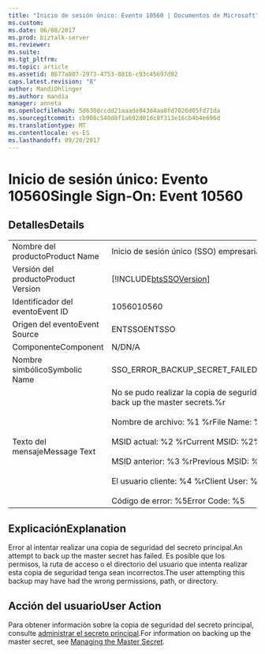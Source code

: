 ```yaml
---
title: "Inicio de sesión único: Evento 10560 | Documentos de Microsoft"
ms.custom: 
ms.date: 06/08/2017
ms.prod: biztalk-server
ms.reviewer: 
ms.suite: 
ms.tgt_pltfrm: 
ms.topic: article
ms.assetid: 8677a807-2973-4753-8816-c93c45697d92
caps.latest.revision: "8"
author: MandiOhlinger
ms.author: mandia
manager: anneta
ms.openlocfilehash: 5d630dccdd21aaade843d4aa8fd7026d05fd71da
ms.sourcegitcommit: cb908c540d8f1a692d01dc8f313e16cb4b4e696d
ms.translationtype: MT
ms.contentlocale: es-ES
ms.lasthandoff: 09/20/2017
---
```

# <a name="single-sign-on-event-10560"></a><span data-ttu-id="0d9b2-102">Inicio de sesión único: Evento 10560</span><span class="sxs-lookup"><span data-stu-id="0d9b2-102">Single Sign-On: Event 10560</span></span>
## <a name="details"></a><span data-ttu-id="0d9b2-103">Detalles</span><span class="sxs-lookup"><span data-stu-id="0d9b2-103">Details</span></span>  
  
|||  
|-|-|  
|<span data-ttu-id="0d9b2-104">Nombre del producto</span><span class="sxs-lookup"><span data-stu-id="0d9b2-104">Product Name</span></span>|<span data-ttu-id="0d9b2-105">Inicio de sesión único (SSO) empresarial</span><span class="sxs-lookup"><span data-stu-id="0d9b2-105">Enterprise Single Sign-On</span></span>|  
|<span data-ttu-id="0d9b2-106">Versión del producto</span><span class="sxs-lookup"><span data-stu-id="0d9b2-106">Product Version</span></span>|[!INCLUDE[btsSSOVersion](../includes/btsssoversion-md.md)]|  
|<span data-ttu-id="0d9b2-107">Identificador del evento</span><span class="sxs-lookup"><span data-stu-id="0d9b2-107">Event ID</span></span>|<span data-ttu-id="0d9b2-108">10560</span><span class="sxs-lookup"><span data-stu-id="0d9b2-108">10560</span></span>|  
|<span data-ttu-id="0d9b2-109">Origen del evento</span><span class="sxs-lookup"><span data-stu-id="0d9b2-109">Event Source</span></span>|<span data-ttu-id="0d9b2-110">ENTSSO</span><span class="sxs-lookup"><span data-stu-id="0d9b2-110">ENTSSO</span></span>|  
|<span data-ttu-id="0d9b2-111">Componente</span><span class="sxs-lookup"><span data-stu-id="0d9b2-111">Component</span></span>|<span data-ttu-id="0d9b2-112">N/D</span><span class="sxs-lookup"><span data-stu-id="0d9b2-112">N/A</span></span>|  
|<span data-ttu-id="0d9b2-113">Nombre simbólico</span><span class="sxs-lookup"><span data-stu-id="0d9b2-113">Symbolic Name</span></span>|<span data-ttu-id="0d9b2-114">SSO_ERROR_BACKUP_SECRET_FAILED</span><span class="sxs-lookup"><span data-stu-id="0d9b2-114">SSO_ERROR_BACKUP_SECRET_FAILED</span></span>|  
|<span data-ttu-id="0d9b2-115">Texto del mensaje</span><span class="sxs-lookup"><span data-stu-id="0d9b2-115">Message Text</span></span>|<span data-ttu-id="0d9b2-116">No se pudo realizar la copia de seguridad del secreto principal.%r</span><span class="sxs-lookup"><span data-stu-id="0d9b2-116">Failed to back up the master secrets.%r</span></span><br /><br /> <span data-ttu-id="0d9b2-117">Nombre de archivo: %1 %r</span><span class="sxs-lookup"><span data-stu-id="0d9b2-117">File Name: %1%r</span></span><br /><br /> <span data-ttu-id="0d9b2-118">MSID actual: %2 %r</span><span class="sxs-lookup"><span data-stu-id="0d9b2-118">Current MSID: %2%r</span></span><br /><br /> <span data-ttu-id="0d9b2-119">MSID anterior: %3 %r</span><span class="sxs-lookup"><span data-stu-id="0d9b2-119">Previous MSID: %3%r</span></span><br /><br /> <span data-ttu-id="0d9b2-120">El usuario cliente: %4 %r</span><span class="sxs-lookup"><span data-stu-id="0d9b2-120">Client User: %4%r</span></span><br /><br /> <span data-ttu-id="0d9b2-121">Código de error: %5</span><span class="sxs-lookup"><span data-stu-id="0d9b2-121">Error Code: %5</span></span>|  
  
## <a name="explanation"></a><span data-ttu-id="0d9b2-122">Explicación</span><span class="sxs-lookup"><span data-stu-id="0d9b2-122">Explanation</span></span>  
 <span data-ttu-id="0d9b2-123">Error al intentar realizar una copia de seguridad del secreto principal.</span><span class="sxs-lookup"><span data-stu-id="0d9b2-123">An attempt to back up the master secret has failed.</span></span> <span data-ttu-id="0d9b2-124">Es posible que los permisos, la ruta de acceso o el directorio del usuario que intenta realizar esta copia de seguridad tenga sean incorrectos.</span><span class="sxs-lookup"><span data-stu-id="0d9b2-124">The user attempting this backup may have had the wrong permissions, path, or directory.</span></span>  
  
## <a name="user-action"></a><span data-ttu-id="0d9b2-125">Acción del usuario</span><span class="sxs-lookup"><span data-stu-id="0d9b2-125">User Action</span></span>  
 <span data-ttu-id="0d9b2-126">Para obtener información sobre la copia de seguridad del secreto principal, consulte [administrar el secreto principal](../core/managing-the-master-secret.md).</span><span class="sxs-lookup"><span data-stu-id="0d9b2-126">For information on backing up the master secret, see [Managing the Master Secret](../core/managing-the-master-secret.md).</span></span>